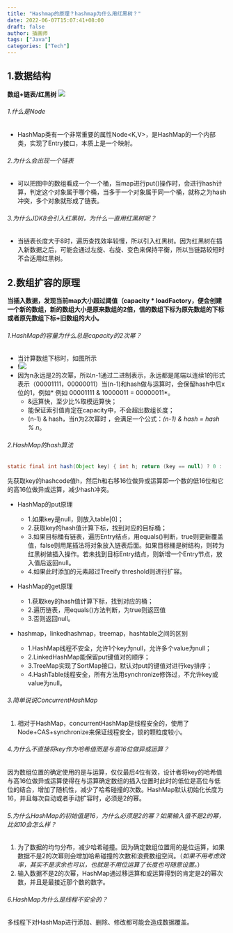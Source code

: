 ```yaml
---
title: "Hashmap的原理？hashmap为什么用红黑树？"
date: 2022-06-07T15:07:41+08:00
draft: false
author: 插画师
tags: ["Java"]
categories: ["Tech"]
---
```


## 1.数据结构
**数组+链表/红黑树**
![](/hashmap的原理？hashmap为什么用红黑树？/1.png)

###### 1.什么是Node
- HashMap类有一个非常重要的属性Node<K,V>，是HashMap的一个内部类，实现了Entry接口，本质上是一个映射。
###### 2.为什么会出现一个链表
- 可以把图中的数组看成一个一个桶，当map进行put()操作时，会进行hash计算，判定这个对象属于哪个桶，当多于一个对象属于同一个桶，就称之为hash冲突，多个对象就形成了链表。
###### 3.为什么JDK8会引入红黑树，为什么一直用红黑树呢？
- 当链表长度大于8时，遍历查找效率较慢，所以引入红黑树。因为红黑树在插入新数据之后，可能会通过左旋、右旋、变色来保持平衡，所以当链路较短时不合适用红黑树。

## 2.数组扩容的原理
**当插入数据，发现当前map大小超过阈值（capacity * loadFactory，便会创建一个新的数组，新的数组大小是原来数组的2倍，信的数组下标为原先数组的下标或者原先数组下标+旧数组的大小。**
###### 1.HashMap的容量为什么总是capacity的2次幂？
- 当计算数组下标时，如图所示
- !![](/hashmap的原理？hashmap为什么用红黑树？/2.png)
- 因为n永远是2的次幂，所以n-1通过二进制表示，永远都是尾端以连续1的形式表示（00001111，00000011）当(n-1)和hash做与运算时，会保留hash中后x位的1，例如* 例如 00001111 & 10000011 = 00000011*。
	- &运算快，至少比%取模运算快；
	- 能保证索引值肯定在capacity中，不会超出数组长度；
	- (n-1) & hash，当n为2次幂时 ，会满足一个公式：*(n-1) & hash = hash % n*。

###### 2.HashMap的hash算法
```Java
static final int hash(Object key) { int h; return (key == null) ? 0 : (h = key.hashCode()) ^ (h >>> 16); }	
```
先获取key的hashcode值h，然后h和右移16位做异或运算即一个数的低16位和它的高16位做异或运算，减少hash冲突。
- HashMap的put原理
	- 1.如果key是null，则放入table[0]；
	- 2.获取key的hash值计算下标，找到对应的目标桶；
	- 3.如果目标桶有链表，遍历Entry结点，用equals()判断，true则更新覆盖值，false则用尾插法将对象放入链表后面。如果目标桶是树结构，则转为红黑树做插入操作。若未找到目标Entry结点，则新增一个Entry节点，放入值后返回null。
	- 4.如果此时添加的元素超过Treeify threshold则进行扩容。

- HashMap的get原理
	- 1.获取key的hash值计算下标，找到对应的桶；
	- 2.遍历链表，用equals()方法判断，为true则返回值
	- 3.否则返回null。

- hashmap，linkedhashmap，treemap，hashtable之间的区别
	- 1.HashMap线程不安全，允许1个key为null，允许多个value为null；
	- 2.LinkedHashMap能保留put键值对的顺序；
	- 3.TreeMap实现了SortMap接口，默认对put的键值对进行key排序；
	- 4.HashTable线程安全，所有方法用synchronize修饰过，不允许key或value为null。

###### 3.简单说说ConcurrentHashMap
1. 相对于HashMap，concurrentHashMap是线程安全的，使用了Node+CAS+synchronize来保证线程安全，锁的颗粒度较小。

###### 4.为什么不直接将key作为哈希值而是与高16位做异或运算？
因为数组位置的确定使用的是与运算，仅仅最后4位有效，设计者将key的哈希值与高16位做异或运算使得在与运算确定数组的插入位置时此时的低位是高位与低位的结合，增加了随机性，减少了哈希碰撞的次数。HashMap默认初始化长度为16，并且每次自动或者手动扩容时，必须是2的幂。

###### 5.为什么HashMap的初始值是16，为什么必须是2的幂？如果输入值不是2的幂，比如10会怎么样？
1. 为了数据的均匀分布，减少哈希碰撞。因为确定数组位置用的是位运算，如果数据不是2的次幂则会增加哈希碰撞的次数和浪费数组空间。（*如果不用考虑效率，其实不是求余也可以，也就是不用位运算了长度也可随意设置。*）
2. 输入数据不是2的次幂，HashMap通过移运算和或运算得到的肯定是2的幂次数，并且是最接近那个数的数字。

###### 6.HashMap为什么是线程不安全的？
多线程下对HashMap进行添加、删除、修改都可能会造成数据覆盖。
